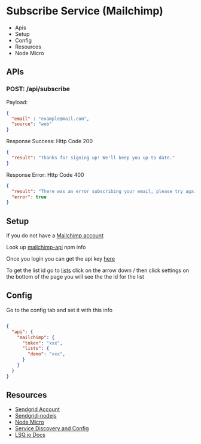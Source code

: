 Subscribe Service (Mailchimp)
===

- Apis
- Setup
- Config
- Resources
- Node Micro


APIs
---

### POST: /api/subscribe

Payload:
```json
{
  "email" : "example@mail.com",
  "source": "web"
}
```

Response Success:
Http Code 200
```json
{
  "result": "Thanks for signing up! We'll keep you up to date."
}
```

Response Error:
Http Code 400
```json
{
  "result": "There was an error subscribing your email, please try again.",
  "error": true
}
```



Setup
---

If you do not have a [Mailchimp account](https://mailchimp.com)


Look up [mailchimp-api](https://www.npmjs.com/package/mailchimp-api) npm info

Once you login you can get the api key [here](https://us7.admin.mailchimp.com/account/api/)

To get the list id go to [lists](https://us7.admin.mailchimp.com/account/api/)
click on the arrow down \/
then click settings
on the bottom of the page you will see the the id for the list

Config
---

Go to the config tab and set it with this info

```json

{
  "api": {
    "mailchimp": {
      "token": "xxx",
      "lists": {
        "demo": "xxx",
      }
    }
  }
}


```

Resources
---
- [Sendgrid Account](https://sendgrid.com)
- [Sendgrid-nodejs](https://github.com/sendgrid/sendgrid-nodejs#usage)
- [Node Micro](https://github.com/lsqio/node-micro)
- [Service Discovery and Config](https://github.com/lsqio/lsq)
- [LSQ.io Docs](https://github.com/lsqio/docs)
